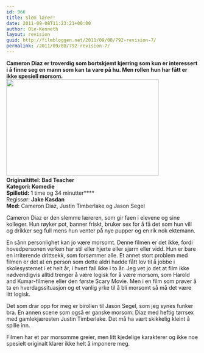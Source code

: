 ```yaml
---
id: 966
title: Slem lærer!
date: 2011-09-08T11:23:21+00:00
author: Ole-Kenneth
layout: revision
guid: http://filmbloggen.net/2011/09/08/792-revision-7/
permalink: /2011/09/08/792-revision-7/
---
```

**Cameron Diaz er troverdig som bortskjemt kjerring som kun er interessert i å finne seg en mann som kan ta vare på hu. Men rollen hun har fått er ikke spesiell morsom.**  
<a href="http://filmbloggen.net/2011/09/08/slem-laerer/cameron-diaz-bad-teacher-2/" rel="attachment wp-att-827"><img class="alignnone size-large wp-image-827" src="http://filmbloggen.net/wp-content/uploads//2011/09/cameron-diaz-bad-teacher-620x344.jpg" alt="" width="400" height="253" /></a><a href="http://filmbloggen.net/slem-laerer/cameron-diaz-bad-teacher/" rel="attachment wp-att-789"><br /> </a>**Originaltittel: **Bad Teacher**  
**Kategori: ****Komedie****  
Spilletid:**** 1 time og 34 minutter****  
Regissør: ****Jake Kasdan**  
**Med:**** Cameron Diaz, Justin Timberlake og Jason Segel

Cameron Diaz er den slemme læreren, som gir faen i elevene og sine kolleger. Hun røyker pot, banner friskt, bruker sex for å få det som hun vill og drikker seg full mens hun venter på nye pupper og en rik nok ektemann.

En sånn personlighet kan jo være morsomt. Denne filmen er det ikke, fordi hovedpersonen verken har stil eller hjerte eller sjarm eller vidd. Hun er bare en irriterende drittsekk, som forsømmer alle. Et annet stort problem med filmen er det at en person som dette aldri hadde fått lov til å jobbe i skolesystemet i et helt år, i hvert fall ikke i to år. Jeg vet jo det at film ikke nødvendigvis alltid trenger å være logisk for å være morsom, som Harold and Kumar-filmene eller den første Scary Movie. Men i en film som prøver å ta en hverdagssituasjon og et vanlig yrke til å bli morsomt så må det være litt logisk.

Det som drar opp for meg er birollen til Jason Segel, som jeg synes funker bra. En annen scene som også er ganske morsom: Diaz med heftig tørrsex med gamlekjæresten Justin Timberlake. Det må ha vært skikkelig kleint å spille inn.

Filmen har et par morsomme greier, men litt kjedelige karakterer og ikke noe spesielt originalt klarer ikke helt å imponere meg.